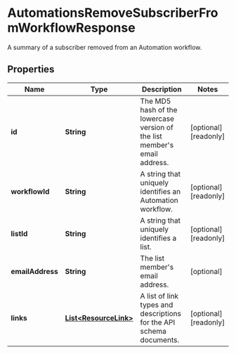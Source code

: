 

# AutomationsRemoveSubscriberFromWorkflowResponse

A summary of a subscriber removed from an Automation workflow.

## Properties

| Name | Type | Description | Notes |
|------------ | ------------- | ------------- | -------------|
|**id** | **String** | The MD5 hash of the lowercase version of the list member&#39;s email address. |  [optional] [readonly] |
|**workflowId** | **String** | A string that uniquely identifies an Automation workflow. |  [optional] [readonly] |
|**listId** | **String** | A string that uniquely identifies a list. |  [optional] [readonly] |
|**emailAddress** | **String** | The list member&#39;s email address. |  [optional] |
|**links** | [**List&lt;ResourceLink&gt;**](ResourceLink.md) | A list of link types and descriptions for the API schema documents. |  [optional] [readonly] |



